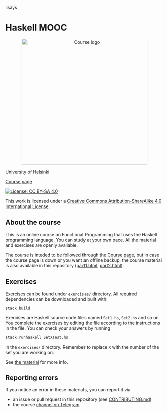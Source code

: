 lisäys 
# Haskell MOOC

<p align="center"><img alt="Course logo" src="img/haskell-mooc-logo.svg" width="400" align="center"></p>

University of Helsinki

[Course page](https://haskell.mooc.fi)

[![License: CC BY-SA 4.0](https://i.creativecommons.org/l/by-sa/4.0/88x31.png)](http://creativecommonse.org/licenses/by-sa/4.0/)

This work is licensed under a [Creative Commons Attribution-ShareAlike 4.0 International License](http://creativecommons.org/licenses/by-sa/4.0/).

## About the course

This is an online course on Functional Programming that uses the
Haskell programming language. You can study at your own pace. All the
material and exercises are openly available.

The course is inteded to be followed through the [Course
page](https://haskell.mooc.fi), but in case the course page is down or
you want an offline backup, the course material is also available in
this repository ([part1.html](part1.html), [part2.html](part2.html)).

## Exercises

Exercises can be found under `exercises/` directory. All required dependencies
can be downloaded and built with:

```
stack build
```

Exercises are Haskell source code files named `Set1.hs`, `Set2.hs` and so on.
You complete the exercises by editing the file according to the instructions in
the file. You can check your answers by running

```
stack runhaskell SetXTest.hs
```

in the `exercises/` directory. Remember to replace `X` with the number
of the set you are working on.

See [the material](part1.html#working-on-the-exercises) for more info.

## Reporting errors

If you notice an error in these materials, you can report it via
- an issue or pull request in this repository (see [CONTRIBUTING.md](CONTRIBUTING.md))
- the course [channel on Telegram](https://t.me/haskell_mooc_fi)
